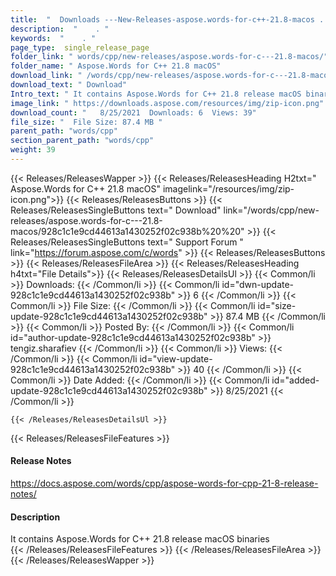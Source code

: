 ```yaml
---
title:  "  Downloads ---New-Releases-aspose.words-for-c++-21.8-macos . " 
description:  "    . " 
keywords:  "    . " 
page_type:  single_release_page
folder_link: " words/cpp/new-releases/aspose.words-for-c---21.8-macos/"
folder_name: " Aspose.Words for C++ 21.8 macOS"
download_link: " /words/cpp/new-releases/aspose.words-for-c---21.8-macos/928c1c1e9cd44613a1430252f02c938b"
download_text: " Download"
Intro_text: " It contains Aspose.Words for C++ 21.8 release macOS binaries"
image_link: " https://downloads.aspose.com/resources/img/zip-icon.png"
download_count: "   8/25/2021  Downloads: 6  Views: 39"
file_size: "  File Size: 87.4 MB "
parent_path: "words/cpp"
section_parent_path: "words/cpp"
weight: 39 
---
```


{{< Releases/ReleasesWapper >}}
  {{< Releases/ReleasesHeading H2txt=" Aspose.Words for C++ 21.8 macOS" imagelink="/resources/img/zip-icon.png">}}
  {{< Releases/ReleasesButtons >}}
    {{< Releases/ReleasesSingleButtons text=" Download" link="/words/cpp/new-releases/aspose.words-for-c---21.8-macos/928c1c1e9cd44613a1430252f02c938b%20%20" >}}
    {{< Releases/ReleasesSingleButtons text=" Support Forum " link="https://forum.aspose.com/c/words" >}}
  {{< Releases/ReleasesButtons >}}
  {{< Releases/ReleasesFileArea >}}
    {{< Releases/ReleasesHeading h4txt="File Details">}}
    {{< Releases/ReleasesDetailsUl >}}
            {{< Common/li  >}} Downloads: {{< /Common/li >}} 
      {{< Common/li id="dwn-update-928c1c1e9cd44613a1430252f02c938b" >}} 6 {{< /Common/li >}} 
      {{< Common/li  >}} File Size: {{< /Common/li >}} 
      {{< Common/li id="size-update-928c1c1e9cd44613a1430252f02c938b" >}} 87.4 MB {{< /Common/li >}} 
      {{< Common/li  >}} Posted By: {{< /Common/li >}} 
      {{< Common/li id="author-update-928c1c1e9cd44613a1430252f02c938b" >}} tengiz.sharafiev {{< /Common/li >}} 
      {{< Common/li  >}} Views: {{< /Common/li >}} 
      {{< Common/li id="view-update-928c1c1e9cd44613a1430252f02c938b" >}} 40 {{< /Common/li >}} 
      {{< Common/li  >}} Date Added: {{< /Common/li >}} 
      {{< Common/li id="added-update-928c1c1e9cd44613a1430252f02c938b" >}} 8/25/2021 {{< /Common/li >}} 

    {{< /Releases/ReleasesDetailsUl >}}

  {{< Releases/ReleasesFileFeatures >}}
      <h4>Release Notes</h4><div><a href="https://docs.aspose.com/words/cpp/aspose-words-for-cpp-21-8-release-notes/">https://docs.aspose.com/words/cpp/aspose-words-for-cpp-21-8-release-notes/</a></div><h4>Description</h4><div class="HTMLDescription">It contains Aspose.Words for C++ 21.8 release macOS binaries</div>
  {{< /Releases/ReleasesFileFeatures >}}
 {{< /Releases/ReleasesFileArea >}}
{{< /Releases/ReleasesWapper >}}


